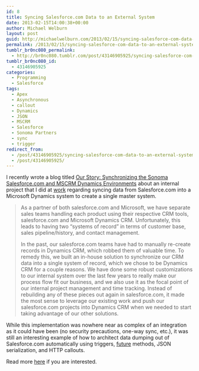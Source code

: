 ```yaml
---
id: 8
title: Syncing Salesforce.com Data to an External System
date: 2013-02-15T14:00:38+00:00
author: Michael Welburn
layout: post
guid: http://michaelwelburn.com/2013/02/15/syncing-salesforce-com-data-to-an-external-system/
permalink: /2013/02/15/syncing-salesforce-com-data-to-an-external-system/
tumblr_br0nc080_permalink:
  - http://br0nc080.tumblr.com/post/43146905925/syncing-salesforce-com-data-to-an-external-system
tumblr_br0nc080_id:
  - 43146905925
categories:
  - Programming
  - Salesforce
tags:
  - Apex
  - Asynchronous
  - callout
  - Dynamics
  - JSON
  - MSCRM
  - Salesforce
  - Sonoma Partners
  - sync
  - trigger
redirect_from:
  - /post/43146905925/syncing-salesforce-com-data-to-an-external-system/
  - /post/43146905925/
---
```

I recently wrote a blog titled <a title="Our Story: Synchronizing the Sonoma Salesforce.com and MSCRM Dynamics Environments" href="http://blog.sonomapartners.com/2013/02/our-story-synchronizing-the-sonoma-salesforcecom-and-mscrm-dynamics-environments.html" target="_blank">Our Story: Synchronizing the Sonoma Salesforce.com and MSCRM Dynamics Environments</a> about an internal project that I did at <a title="Sonoma Partners" href="http://www.sonomapartners.com/" target="_blank">work</a> regarding syncing data from Salesforce.com into a Microsoft Dynamics system to create a single master system.

<!--more-->

> As a partner of both salesforce.com and Microsoft, we have separate sales teams handling each product using their respective CRM tools, salesforce.com and Microsoft Dynamics CRM. Unfortunately, this leads to having two &#8220;systems of record&#8221; in terms of customer base, sales pipeline/history, and contact management.
>
> In the past, our salesforce.com teams have had to manually re-create records in Dynamics CRM, which robbed them of valuable time. To remedy this, we built an in-house solution to synchronize our CRM data into a single system of record, which we chose to be Dynamics CRM for a couple reasons. We have done some robust customizations to our internal system over the last few years to really make our process flow fit our business, and we also use it as the focal point of our internal project management and time tracking. Instead of rebuilding any of these pieces out again in salesforce.com, it made the most sense to leverage our existing work and push our salesforce.com projects into Dynamics CRM when we needed to start taking advantage of our other solutions.

While this implementation was nowhere near as complex of an integration as it could have been (no security precautions, one-way sync, etc.), it was still an interesting example of how to architect data dumping out of Salesforce.com automatically using triggers, <a title="Future Methods" href="http://www.salesforce.com/us/developer/docs/apexcode/Content/apex_classes_annotation_future.htm" target="_blank">future</a> methods, JSON serialization, and HTTP callouts.

Read more <a title="Our Story: Synchronizing the Sonoma Salesforce.com and MSCRM Dynamics Environments" href="http://blog.sonomapartners.com/2013/02/our-story-synchronizing-the-sonoma-salesforcecom-and-mscrm-dynamics-environments.html" target="_blank">here</a> if you are interested.
